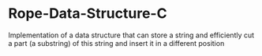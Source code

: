 # Rope-Data-Structure-C
Implementation of a data structure that can store a string and efficiently cut a part (a substring) of this string and insert it in a different position

